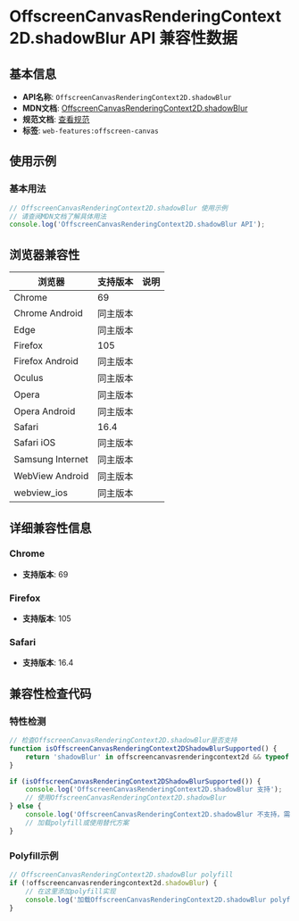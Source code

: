 # OffscreenCanvasRenderingContext2D.shadowBlur API 兼容性数据

## 基本信息

- **API名称**: `OffscreenCanvasRenderingContext2D.shadowBlur`
- **MDN文档**: [OffscreenCanvasRenderingContext2D.shadowBlur](https://developer.mozilla.org/docs/Web/API/CanvasRenderingContext2D/shadowBlur)
- **规范文档**: [查看规范](https://html.spec.whatwg.org/multipage/canvas.html#dom-context-2d-shadowblur-dev)
- **标签**: `web-features:offscreen-canvas`

## 使用示例

### 基本用法

```javascript
// OffscreenCanvasRenderingContext2D.shadowBlur 使用示例
// 请查阅MDN文档了解具体用法
console.log('OffscreenCanvasRenderingContext2D.shadowBlur API');
```

## 浏览器兼容性

| 浏览器 | 支持版本 | 说明 |
|--------|----------|------|
| Chrome | 69 |  |
| Chrome Android | 同主版本 |  |
| Edge | 同主版本 |  |
| Firefox | 105 |  |
| Firefox Android | 同主版本 |  |
| Oculus | 同主版本 |  |
| Opera | 同主版本 |  |
| Opera Android | 同主版本 |  |
| Safari | 16.4 |  |
| Safari iOS | 同主版本 |  |
| Samsung Internet | 同主版本 |  |
| WebView Android | 同主版本 |  |
| webview_ios | 同主版本 |  |

## 详细兼容性信息

### Chrome

- **支持版本**: 69

### Firefox

- **支持版本**: 105

### Safari

- **支持版本**: 16.4

## 兼容性检查代码

### 特性检测

```javascript
// 检查OffscreenCanvasRenderingContext2D.shadowBlur是否支持
function isOffscreenCanvasRenderingContext2DShadowBlurSupported() {
    return 'shadowBlur' in offscreencanvasrenderingcontext2d && typeof offscreencanvasrenderingcontext2d.shadowBlur === 'function';
}

if (isOffscreenCanvasRenderingContext2DShadowBlurSupported()) {
    console.log('OffscreenCanvasRenderingContext2D.shadowBlur 支持');
    // 使用OffscreenCanvasRenderingContext2D.shadowBlur
} else {
    console.log('OffscreenCanvasRenderingContext2D.shadowBlur 不支持，需要polyfill');
    // 加载polyfill或使用替代方案
}
```

### Polyfill示例

```javascript
// OffscreenCanvasRenderingContext2D.shadowBlur polyfill
if (!offscreencanvasrenderingcontext2d.shadowBlur) {
    // 在这里添加polyfill实现
    console.log('加载OffscreenCanvasRenderingContext2D.shadowBlur polyfill');
}
```

